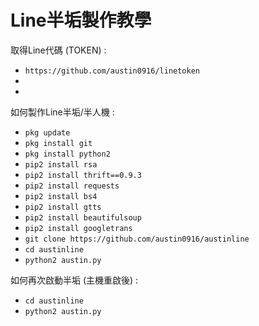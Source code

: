 # Line半垢製作教學

取得Line代碼 (TOKEN) :

- `https://github.com/austin0916/linetoken`
-
-
如何製作Line半垢/半人機 :

- `pkg update`
- `pkg install git`
- `pkg install python2`
- `pip2 install rsa`
- `pip2 install thrift==0.9.3`
- `pip2 install requests`
- `pip2 install bs4`
- `pip2 install gtts`
- `pip2 install beautifulsoup`
- `pip2 install googletrans`
- `git clone https://github.com/austin0916/austinline`
- `cd austinline`
- `python2 austin.py`

如何再次啟動半垢 (主機重啟後) :

- `cd austinline`
- `python2 austin.py`



